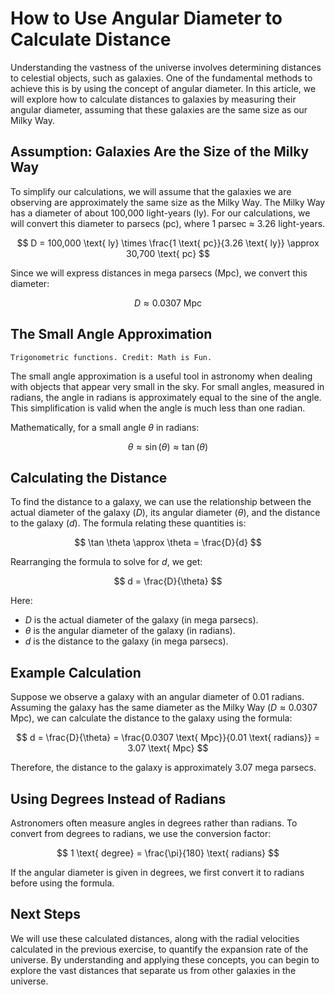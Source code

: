 # How to Use Angular Diameter to Calculate Distance

Understanding the vastness of the universe involves determining distances to celestial objects, such as galaxies. One of the fundamental methods to achieve this is by using the concept of angular diameter. In this article, we will explore how to calculate distances to galaxies by measuring their angular diameter, assuming that these galaxies are the same size as our Milky Way.

## Assumption: Galaxies Are the Size of the Milky Way

To simplify our calculations, we will assume that the galaxies we are observing are approximately the same size as the Milky Way. The Milky Way has a diameter of about 100,000 light-years (ly). For our calculations, we will convert this diameter to parsecs (pc), where 1 parsec ≈ 3.26 light-years.

$$ D = 100,000 \text{ ly} \times \frac{1 \text{ pc}}{3.26 \text{ ly}} \approx 30,700 \text{ pc} $$

Since we will express distances in mega parsecs (Mpc), we convert this diameter:

$$ D \approx 0.0307 \text{ Mpc} $$

## The Small Angle Approximation

```{figure} https://www.mathsisfun.com/algebra/images/sin-cos-tan.svg
Trigonometric functions. Credit: Math is Fun.
```

The small angle approximation is a useful tool in astronomy when dealing with objects that appear very small in the sky. For small angles, measured in radians, the angle in radians is approximately equal to the sine of the angle. This simplification is valid when the angle is much less than one radian.

Mathematically, for a small angle $\theta$ in radians:

$$ \theta \approx \sin(\theta) \approx \tan(\theta) $$

## Calculating the Distance

To find the distance to a galaxy, we can use the relationship between the actual diameter of the galaxy ($D$), its angular diameter ($\theta$), and the distance to the galaxy ($d$). The formula relating these quantities is:

$$ \tan \theta \approx \theta = \frac{D}{d} $$

Rearranging the formula to solve for $d$, we get:

$$ d = \frac{D}{\theta} $$

Here:
- $D$ is the actual diameter of the galaxy (in mega parsecs).
- $\theta$ is the angular diameter of the galaxy (in radians).
- $d$ is the distance to the galaxy (in mega parsecs).

## Example Calculation

Suppose we observe a galaxy with an angular diameter of 0.01 radians. Assuming the galaxy has the same diameter as the Milky Way ($D \approx 0.0307 \text{ Mpc}$), we can calculate the distance to the galaxy using the formula:

$$ d = \frac{D}{\theta} = \frac{0.0307 \text{ Mpc}}{0.01 \text{ radians}} = 3.07 \text{ Mpc} $$

Therefore, the distance to the galaxy is approximately 3.07 mega parsecs.

## Using Degrees Instead of Radians

Astronomers often measure angles in degrees rather than radians. To convert from degrees to radians, we use the conversion factor:

$$ 1 \text{ degree} = \frac{\pi}{180} \text{ radians} $$

If the angular diameter is given in degrees, we first convert it to radians before using the formula.

## Next Steps

We will use these calculated distances, along with the radial velocities calculated in the previous exercise, to quantify the expansion rate of the universe. By understanding and applying these concepts, you can begin to explore the vast distances that separate us from other galaxies in the universe.